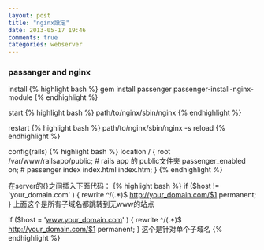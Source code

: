 ```yaml
---
layout: post
title: "nginx設定"
date: 2013-05-17 19:46
comments: true
categories: webserver
---
```

### passanger and nginx
install
{% highlight bash %}
gem install passenger
passenger-install-nginx-module
{% endhighlight %}

start
{% highlight bash %}
path/to/nginx/sbin/nginx
{% endhighlight %}

restart
{% highlight bash %}
path/to/nginx/sbin/nginx -s  reload
{% endhighlight %}

config(rails)
{% highlight bash %}
location / {
    root   /var/www/railsapp/public;   # rails app 的 public文件夹
    passenger_enabled on;              # passenger
    index  index.html index.htm;
}
{% endhighlight %}

在server的{}之间插入下面代码：
{% highlight bash %}
if ($host != 'your_domain.com' ) {
    rewrite ^/(.*)$ http://your_domain.com/$1 permanent;
}
上面这个是所有子域名都跳转到无www的站点

if ($host = 'www.your_domain.com' ) {
    rewrite ^/(.*)$ http://your_domain.com/$1 permanent;
}
这个是针对单个子域名
{% endhighlight %}
